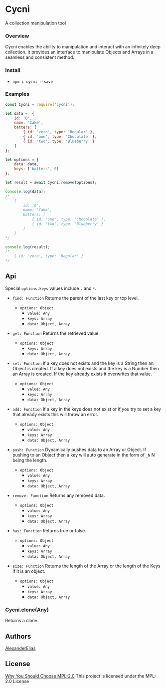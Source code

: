 
# Cycni
A collection manipulation tool

### Overview
Cycni enables the ability to manipulation and interact with an infinitely deep collection. It provides an interface to manipulate Objects and Arrays in a seamless and consistent method.

### Install
- `npm i cycni --save`

### Examples
```js
const Cycni = require('cycni');

let data = 	{
	id: '0',
	name: 'Cake',
	batters: [
		{ id: 'zero', type: 'Regular' },
		{ id: 'one', type: 'Chocolate' },
		{ id: 'two', type: 'Blueberry' }
	]
};

let options = {
	data: data,
	keys: ['batters', 0]
};

let result = await Cycni.remove(options);

console.log(data);
/*
	{
		id: '0',
		name: 'Cake',
		batters: [
			{ id: 'one', type: 'Chocolate' },
			{ id: 'two', type: 'Blueberry' }
		]
  	}
*/

console.log(result);
/*
	{ id: 'zero', type: 'Regular' }
*/
```

## Api
Special `options.keys` values include `.` and `*`.

- `find: Function` Returns the parent of the last key or top level.
	- `options: Object`
		- `value: Any`
		- `keys: Array`
		- `data: Object, Array`

- `get: Function` Returns the retrieved value.
	- `options: Object`
		- `keys: Array`
		- `data: Object, Array`

- `set: Function` If a key does not exists and the key is a String then an Object is created. If a key does not exists and the key is a Number then an Array is created. If the key already exists it overwrites that value.
	- `options: Object`
		- `value: Any`
		- `keys: Array`
		- `data: Object, Array`

- `add: Function` If a key in the keys does not exist or if you try to set a key that already exists this will throw an error.
	- `options: Object`
		- `value: Any`
		- `keys: Array`
		- `data: Object, Array`

- `push: Function` Dynamically pushes data to an Array or Object. If pushing to an Object then a key will auto generate in the form of `_N` N being the length.
	- `options: Object`
		- `value: Any`
		- `keys: Array`
		- `data: Object, Array`

- `remove: Function` Returns any removed data.
	- `options: Object`
		- `value: Any`
		- `keys: Array`
		- `data: Object, Array`

- `has: Function` Returns true or false.
	- `options: Object`
		- `value: Any`
		- `keys: Array`
		- `data: Object, Array`

- `size: Function` Returns the length of the Array or the length of the Keys if it is an object.
	- `options: Object`
		- `value: Any`
		- `keys: Array`
		- `data: Object, Array`

### Cycni.clone(Any)
Returns a clone.

## Authors
[AlexanderElias](https://github.com/AlexanderElias)

## License
[Why You Should Choose MPL-2.0](http://veldstra.org/2016/12/09/you-should-choose-mpl2-for-your-opensource-project.html)
This project is licensed under the MPL-2.0 License
